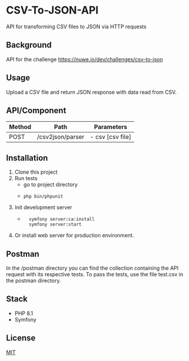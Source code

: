 # CSV-To-JSON-API

API for transforming CSV files to JSON via HTTP requests

## Background

API for the challenge https://nuwe.io/dev/challenges/csv-to-json

## Usage

Upload a CSV file and return JSON response with data read from CSV.

## API/Component

| Method | Path             | Parameters       |
|--------|------------------|------------------|
| POST   | /csv2json/parser | - csv [csv file] |

## Installation

1. Clone this project
2. Run tests
    - go to project directory
    -   ```shell
        php bin/phpunit
        ```
3. Init development server
    - ```shell
        symfony server:ca:install
        symfony server:start
        ```
4. Or install web server for production environment.

## Postman

In the /postman directory you can find the collection containing the API request with its respective tests. To pass the tests, use the file test.csv in the postman directory.

## Stack

- PHP 8.1
- Symfony

## License 

[MIT](https://opensource.org/licenses/MIT)
